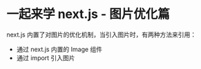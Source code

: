 # 一起来学 next.js - 图片优化篇

next.js 内置了对图片的优化机制，当引入图片时，有两种方法来引用：

-   通过 next.js 内置的 Image 组件
-   通过 import 引入图片


